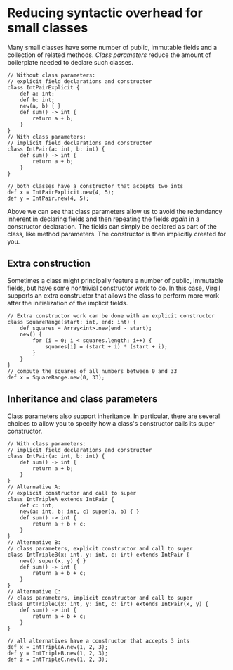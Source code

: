 # Reducing syntactic overhead for small classes #

Many small classes have some number of public, immutable fields and a collection of related methods. _Class parameters_ reduce the amount of boilerplate needed to declare such classes.

```
// Without class parameters:
// explicit field declarations and constructor
class IntPairExplicit {
    def a: int;
    def b: int;
    new(a, b) { }
    def sum() -> int {
        return a + b;
    }
}
// With class parameters:
// implicit field declarations and constructor
class IntPair(a: int, b: int) {
    def sum() -> int {
        return a + b;
    }
}

// both classes have a constructor that accepts two ints
def x = IntPairExplicit.new(4, 5);
def y = IntPair.new(4, 5);
```

Above we can see that class parameters allow us to avoid the redundancy inherent in declaring fields and then repeating the fields _again_ in a constructor declaration. The fields can simply be declared as part of the class, like method parameters. The constructor is then implicitly created for you.

## Extra construction ##

Sometimes a class might principally feature a number of public, immutable fields, but have some nontrivial constructor work to do. In this case, Virgil supports an extra constructor that allows the class to perform more work after the initialization of the implicit fields.

```
// Extra constructor work can be done with an explicit constructor
class SquareRange(start: int, end: int) {
    def squares = Array<int>.new(end - start);
    new() {
        for (i = 0; i < squares.length; i++) {
            squares[i] = (start + i) * (start + i);
        }
    }
}
// compute the squares of all numbers between 0 and 33
def x = SquareRange.new(0, 33);
```

## Inheritance and class parameters ##

Class parameters also support inheritance. In particular, there are several choices to allow you to specify how a class's constructor calls its super constructor.

```
// With class parameters:
// implicit field declarations and constructor
class IntPair(a: int, b: int) {
    def sum() -> int {
        return a + b;
    }
}
// Alternative A:
// explicit constructor and call to super
class IntTripleA extends IntPair {
    def c: int;
    new(a: int, b: int, c) super(a, b) { }
    def sum() -> int {
        return a + b + c;
    }
}
// Alternative B:
// class parameters, explicit constructor and call to super
class IntTripleB(x: int, y: int, c: int) extends IntPair {
    new() super(x, y) { }
    def sum() -> int {
        return a + b + c;
    }
}
// Alternative C:
// class parameters, implicit constructor and call to super
class IntTripleC(x: int, y: int, c: int) extends IntPair(x, y) {
    def sum() -> int {
        return a + b + c;
    }
}

// all alternatives have a constructor that accepts 3 ints
def x = IntTripleA.new(1, 2, 3);
def y = IntTripleB.new(1, 2, 3);
def z = IntTripleC.new(1, 2, 3);
```
